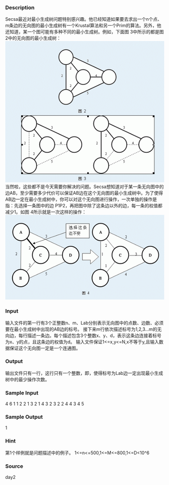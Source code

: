
### Description
Secsa最近对最小生成树问题特别感兴趣。他已经知道如果要去求出一个n个点、m条边的无向图的最小生成树有一个Krustal算法和另一个Prim的算法。另外，他还知道，某一个图可能有多种不同的最小生成树。例如，下面图 3中所示的都是图 2中的无向图的最小生成树：
![](/JudgeOnline/upload/201111/2(5).jpg)
当然啦，这些都不是今天需要你解决的问题。Secsa想知道对于某一条无向图中的边AB，至少需要多少代价可以保证AB边在这个无向图的最小生成树中。为了使得AB边一定在最小生成树中，你可以对这个无向图进行操作，一次单独的操作是指：先选择一条图中的边 P1P2，再把图中除了这条边以外的边，每一条的权值都减少1。如图 4所示就是一次这样的操作：
![](/JudgeOnline/upload/201111/3(5).jpg)
### Input
输入文件的第一行有3个正整数n、m、Lab分别表示无向图中的点数、边数、必须要在最小生成树中出现的AB边的标号。
接下来m行依次描述标号为1,2,3…m的无向边，每行描述一条边。每个描述包含3个整数x、y、d，表示这条边连接着标号为x、y的点，且这条边的权值为d。
输入文件保证1<=x,y<=N,x不等于y,且输入数据保证这个无向图一定是一个连通图。
### Output
输出文件只有一行，这行只有一个整数，即，使得标号为Lab边一定出现最小生成树中的最少操作次数。
### Sample Input
4 6 1
1 2 2
1 3 2
1 4 3
2 3 2
2 4 4
3 4 5

### Sample Output
1
### Hint
第1个样例就是问题描述中的例子。
1<=n<=500,1<=M<=800,1<=D<10^6
### Source
day2